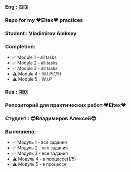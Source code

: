 ### Eng : 🇬🇧

### Repo for my ❤️Eltex❤️ practices

### Student : Vladimirov Aleksey

### Completion:

* ✅ Module 1 - all tasks
* ✅ Module 2 - all tasks
* ✅ Module 3 - all tasks
* ⚠️ Module 4 - W.I.P(1/5)
* ⚠️ Module 5 - W.I.P


### Rus : 🇷🇺

### Репозиторий для практических работ ❤️Eltex❤️

### Студент : 😎Владимиров Алексей😎 

### Выполнено:

* ✅ Модуль 1 - все задания
* ✅ Модуль 2 - все задания
* ✅ Модуль 3 - все задания
* ⚠️ Модуль 4 - в процессе(1/5)
* ⚠️ Модуль 5 - в процессе